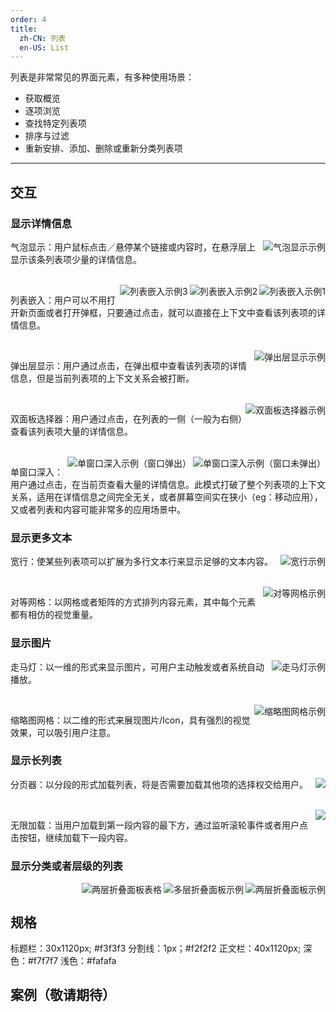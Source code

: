```yaml
---
order: 4
title:
  zh-CN: 列表
  en-US: List
---
```


列表是非常常见的界面元素，有多种使用场景：

- 获取概览
- 逐项浏览
- 查找特定列表项
- 排序与过滤
- 重新安排、添加、删除或重新分类列表项

---

## 交互

### 显示详情信息

<img class="preview-img" align="right" alt="气泡显示示例" description="使用『点击』触发时，应当保证激活／禁用的对称性，即在哪里打开，就在哪里关闭；另外。也支持用户点击空白区域关闭。使用『悬停』触发时，移入时设计约 0.5 秒的延时，然后激活详情气泡；移出时，立即关闭详情气泡。" src="http://10.230.135.97:8000/list/list1.png">

气泡显示：用户鼠标点击／悬停某个链接或内容时，在悬浮层上显示该条列表项少量的详情信息。

<br />

<img class="preview-img" align="right" alt="列表嵌入示例1" src="http://10.230.135.97:8000/list/list2.png">

<img class="preview-img" align="right" alt="列表嵌入示例2" src="http://10.230.135.97:8000/list/list3.png">

<img class="preview-img" align="right" alt="列表嵌入示例3" src="http://10.230.135.97:8000/list/list4.png">

列表嵌入：用户可以不用打开新页面或者打开弹框，只要通过点击，就可以直接在上下文中查看该列表项的详情信息。

<br />

<img class="preview-img" align="right" alt="弹出层显示示例" src="http://10.230.135.97:8000/list/list5.png">

弹出层显示：用户通过点击，在弹出框中查看该列表项的详情信息，但是当前列表项的上下文关系会被打断。

<br />

<img class="preview-img" align="right" alt="双面板选择器示例" src="http://10.230.135.97:8000/list/list6.png">

双面板选择器：用户通过点击，在列表的一侧（一般为右侧）查看该列表项大量的详情信息。

<br />

<img class="preview-img" align="right" alt="单窗口深入示例（窗口未弹出）" src="http://10.230.135.97:8000/list/list7.png">

<img class="preview-img" align="right" alt="单窗口深入示例（窗口弹出）" description="用户通过点击，该列表项的详情信息会替换列表所在的显示区域；用户通过『面包屑』、按钮或者浏览器自带返回按钮，从详情返回列表。" src="http://10.230.135.97:8000/list/list8.png">


单窗口深入：用户通过点击，在当前页查看大量的详情信息。此模式打破了整个列表项的上下文关系，适用在详情信息之间完全无关，或者屏幕空间实在狭小（eg：移动应用），又或者列表和内容可能非常多的应用场景中。

### 显示更多文本

<img class="preview-img" align="right" alt="宽行示例" src="http://10.230.135.97:8000/list/list9.png">

宽行：使某些列表项可以扩展为多行文本行来显示足够的文本内容。

<br />

<img class="preview-img no-padding" align="right" alt="对等网格示例" src="http://10.230.135.97:8000/list/list10.png">

对等网格：以网格或者矩阵的方式排列内容元素，其中每个元素都有相仿的视觉重量。

### 显示图片

<img class="preview-img no-padding" align="right" alt="走马灯示例" src="http://10.230.135.97:8000/list/list11.png">

走马灯：以一维的形式来显示图片，可用户主动触发或者系统自动播放。

<br />

<img class="preview-img no-padding" align="right" alt="缩略图网格示例" src="http://10.230.135.97:8000/list/list12.png">

缩略图网格：以二维的形式来展现图片/Icon，具有强烈的视觉效果，可以吸引用户注意。

### 显示长列表

<img class="preview-img" align="right" description="当系统性能是一个主要考虑因素时，适合使用分页器。" src="http://10.230.135.97:8000/list/list13.png">

分页器：以分段的形式加载列表，将是否需要加载其他项的选择权交给用户。

<br />

<img class="preview-img" align="right" description="当需要对数据进行频繁操作时，分页器会导致操作变的笨拙，尤其是出现一些跨页选择时，所以适合用无限加载；当倾向显示用户的个人所有的数据时（例如：个人订单），或者数据不是临时性的，适合使用无限加载。" src="http://10.230.135.97:8000/list/list14.png">

无限加载：当用户加载到第一段内容的最下方，通过监听滚轮事件或者用户点击按钮，继续加载下一段内容。

### 显示分类或者层级的列表

<img class="preview-img" align="right" alt="两层折叠面板示例" src="http://10.230.135.97:8000/list/list15.png">

<img class="preview-img" align="right" alt="多层折叠面板示例" src="http://10.230.135.97:8000/list/list16.png">

<img class="preview-img" align="right" alt="两层折叠面板表格" src="http://10.230.135.97:8000/list/list2.png">

<br />

## 规格
标题栏：30x1120px; #f3f3f3
分割线：1px；#f2f2f2
正文栏：40x1120px; 深色：#f7f7f7 浅色：#fafafa

<h2><span class="waiting">案例（敬请期待）</span></h2>


